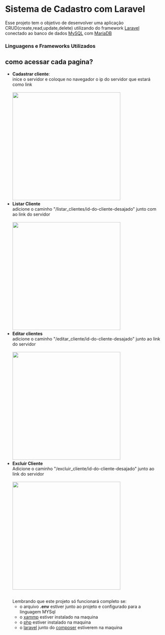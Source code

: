 # Sistema de Cadastro com Laravel
Esse projeto tem o objetivo de desenvolver uma aplicação CRUD(create,read,update,delete) utilizando do framework <a href ="https://laravel.com">Laravel</a> conectado ao banco de dados <a href="https://www.mysql.com">MySQL</a> com <a href ="https://mariadb.org">MariaDB</a>

### Linguagens e Frameworks Utilizados


## como acessar cada pagina?
- <b>Cadastrar cliente</b>:
  <br>
  inice o servidor e coloque no navegador o ip do servidor que estará como link
  <br><br>
  <img src="https://github.com/user-attachments/assets/cb18f747-ef7f-411d-9390-ab86ec9965e5" widht="350px" height="350px">
  <br>
- <b>Listar Cliente</b>
  <br>
  adicione o caminho "/listar_clientes/id-do-cliente-desajado" junto com ao link do servidor
  <br><br>
  <img src="https://github.com/user-attachments/assets/75ac5c7b-258d-41a4-aa62-53cbc40afbf4" widht="350px" height="350px">
  <br>
- <b>Editar clientes</b>
  <br>
  adicione o caminho "/editar_cliente/id-do-cliente-desajado" junto ao link do servidor
  <br><br>
  <img src="https://github.com/user-attachments/assets/fd63eb5c-8801-4410-9cd4-30706487eac0" widht="350px" height="350px">
- <b>Excluir Cliente</b>
  <br>
  Adicione o caminho "/excluir_cliente/id-do-cliente-desajado" junto ao link do servidor
  <br><br>
  <img src="https://github.com/user-attachments/assets/c7c9034b-b42f-4777-b596-416d2911435a" widht="350px" height="350px">
  ##
  Lembrando que este projeto só funcionará completo se:
  - o arquivo <b>.env</b> estiver junto ao projeto e configurado para a linguagem MYSql
  - o <a href="https://www.apachefriends.org/pt_br/index.html">xammp</a> estiver instalado na maquina
  - o <a href="https://www.php.net">php</a> estiver instalado na maquina
  - o <a href="https://laravel.com">laravel</a> junto do <a href="https://getcomposer.org">composer</a> estiverem na maquina
